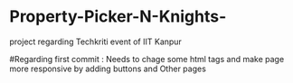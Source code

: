 # Property-Picker-N-Knights-
project regarding Techkriti event of IIT Kanpur


#Regarding first commit : Needs to chage some html tags and make page more responsive by adding buttons and Other pages
